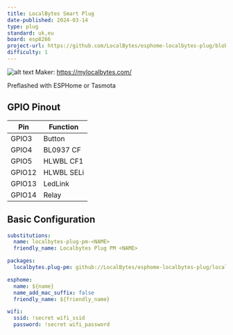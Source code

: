 ```yaml
---
title: LocalBytes Smart Plug
date-published: 2024-03-14
type: plug
standard: uk,eu
board: esp8266
project-url: https://github.com/LocalBytes/esphome-localbytes-plug/blob/main/localbytes-plug-pm.yaml
difficulty: 1
---
```


![alt text](LocalBytes-Plug.png "LocalBytes Plug")
Maker: <https://mylocalbytes.com/>

Preflashed with ESPHome or Tasmota

## GPIO Pinout

| Pin    | Function   |
| ------ | ---------- |
| GPIO3  | Button     |
| GPIO4  | BL0937 CF  |
| GPIO5  | HLWBL CF1  |
| GPIO12 | HLWBL SELi |
| GPIO13 | LedLink    |
| GPIO14 | Relay      |

## Basic Configuration

```yaml
substitutions:
  name: localbytes-plug-pm-<NAME>
  friendly_name: Localbytes Plug PM <NAME>

packages:
  localbytes.plug-pm: github://LocalBytes/esphome-localbytes-plug/localbytes-plug-pm.yaml@main

esphome:
  name: ${name}
  name_add_mac_suffix: false
  friendly_name: ${friendly_name}

wifi:
  ssid: !secret wifi_ssid
  password: !secret wifi_password
```

